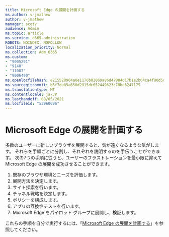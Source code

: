 ```yaml
---
title: Microsoft Edge の展開を計画する
ms.author: v-jmathew
author: v-jmathew
manager: scotv
audience: Admin
ms.topic: article
ms.service: o365-administration
ROBOTS: NOINDEX, NOFOLLOW
localization_priority: Normal
ms.collection: Adm_O365
ms.custom:
- "9005291"
- "9140"
- "11087"
- "9006490"
ms.openlocfilehash: e215528904a0e1176b02069a86d47884d17b1e2b04ca4f90d5deedbeb82f5dc9
ms.sourcegitcommit: b5f7da89a650d2915dc652449623c78be6247175
ms.translationtype: MT
ms.contentlocale: ja-JP
ms.lasthandoff: 08/05/2021
ms.locfileid: "53960696"
---
```

# <a name="plan-your-deployment-of-microsoft-edge"></a>Microsoft Edge の展開を計画する

多数のユーザーに新しいブラウザを展開すると、気が遠くなるような気がします。 それらを手順ごとに分割し、それぞれを説明するのを手伝うことができます。 次の7つの手順に従うと、ユーザーのフラストレーションを最小限に抑えて Microsoft Edge の展開を成功させることができます。

1. 既存のブラウザ環境とニーズを評価します。
2. 展開方法を決定します。
3. サイト探索を行います。
4. チャネル戦略を決定します。
5. ポリシーを構成します。
6. アプリの互換性テストを行います。
7. Microsoft Edge をパイロット グループに展開し、検証します。

これらの手順を自分で実行するには、「[Microsoft Edge の展開を計画する](https://go.microsoft.com/fwlink/?linkid=2129990)」を参照してください。
